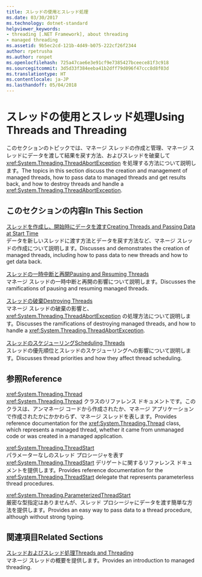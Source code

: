 ```yaml
---
title: スレッドの使用とスレッド処理
ms.date: 03/30/2017
ms.technology: dotnet-standard
helpviewer_keywords:
- threading [.NET Framework], about threading
- managed threading
ms.assetid: 9b5ec2cd-121b-4d49-b075-222cf26f2344
author: rpetrusha
ms.author: ronpet
ms.openlocfilehash: 725a47cae6e3e91cf9e7385427bceece81f3c918
ms.sourcegitcommit: 3d5d33f384eeba41b2dff79d096f47ccc8d8f03d
ms.translationtype: HT
ms.contentlocale: ja-JP
ms.lasthandoff: 05/04/2018
---
```

# <a name="using-threads-and-threading"></a><span data-ttu-id="90134-102">スレッドの使用とスレッド処理</span><span class="sxs-lookup"><span data-stu-id="90134-102">Using Threads and Threading</span></span>
<span data-ttu-id="90134-103">このセクションのトピックでは、マネージ スレッドの作成と管理、マネージ スレッドにデータを渡して結果を戻す方法、およびスレッドを破棄して <xref:System.Threading.ThreadAbortException> を処理する方法について説明します。</span><span class="sxs-lookup"><span data-stu-id="90134-103">The topics in this section discuss the creation and management of managed threads, how to pass data to managed threads and get results back, and how to destroy threads and handle a <xref:System.Threading.ThreadAbortException>.</span></span>  
  
## <a name="in-this-section"></a><span data-ttu-id="90134-104">このセクションの内容</span><span class="sxs-lookup"><span data-stu-id="90134-104">In This Section</span></span>  
 [<span data-ttu-id="90134-105">スレッドを作成し、開始時にデータを渡す</span><span class="sxs-lookup"><span data-stu-id="90134-105">Creating Threads and Passing Data at Start Time</span></span>](../../../docs/standard/threading/creating-threads-and-passing-data-at-start-time.md)  
 <span data-ttu-id="90134-106">データを新しいスレッドに渡す方法とデータを戻す方法など、マネージ スレッドの作成について説明します。</span><span class="sxs-lookup"><span data-stu-id="90134-106">Discusses and demonstrates the creation of managed threads, including how to pass data to new threads and how to get data back.</span></span>  
  
 [<span data-ttu-id="90134-107">スレッドの一時中断と再開</span><span class="sxs-lookup"><span data-stu-id="90134-107">Pausing and Resuming Threads</span></span>](../../../docs/standard/threading/pausing-and-resuming-threads.md)  
 <span data-ttu-id="90134-108">マネージ スレッドの一時中断と再開の影響について説明します。</span><span class="sxs-lookup"><span data-stu-id="90134-108">Discusses the ramifications of pausing and resuming managed threads.</span></span>  
  
 [<span data-ttu-id="90134-109">スレッドの破棄</span><span class="sxs-lookup"><span data-stu-id="90134-109">Destroying Threads</span></span>](../../../docs/standard/threading/destroying-threads.md)  
 <span data-ttu-id="90134-110">マネージ スレッドの破棄の影響と、<xref:System.Threading.ThreadAbortException> の処理方法について説明します。</span><span class="sxs-lookup"><span data-stu-id="90134-110">Discusses the ramifications of destroying managed threads, and how to handle a <xref:System.Threading.ThreadAbortException>.</span></span>  
  
 [<span data-ttu-id="90134-111">スレッドのスケジューリング</span><span class="sxs-lookup"><span data-stu-id="90134-111">Scheduling Threads</span></span>](../../../docs/standard/threading/scheduling-threads.md)  
 <span data-ttu-id="90134-112">スレッドの優先順位とスレッドのスケジューリングへの影響について説明します。</span><span class="sxs-lookup"><span data-stu-id="90134-112">Discusses thread priorities and how they affect thread scheduling.</span></span>  
  
## <a name="reference"></a><span data-ttu-id="90134-113">参照</span><span class="sxs-lookup"><span data-stu-id="90134-113">Reference</span></span>  
 <xref:System.Threading.Thread>  
 <span data-ttu-id="90134-114"><xref:System.Threading.Thread> クラスのリファレンス ドキュメントです。このクラスは、アンマネージ コードから作成されたか、マネージ アプリケーションで作成されたかにかかわらず、マネージ スレッドを表します。</span><span class="sxs-lookup"><span data-stu-id="90134-114">Provides reference documentation for the <xref:System.Threading.Thread> class, which represents a managed thread, whether it came from unmanaged code or was created in a managed application.</span></span>  
  
 <xref:System.Threading.ThreadStart>  
 <span data-ttu-id="90134-115">パラメーターなしのスレッド プロシージャを表す <xref:System.Threading.ThreadStart> デリゲートに関するリファレンス ドキュメントを提供します。</span><span class="sxs-lookup"><span data-stu-id="90134-115">Provides reference documentation for the <xref:System.Threading.ThreadStart> delegate that represents parameterless thread procedures.</span></span>  
  
 <xref:System.Threading.ParameterizedThreadStart>  
 <span data-ttu-id="90134-116">厳密な型指定はありませんが、スレッド プロシージャにデータを渡す簡単な方法を提供します。</span><span class="sxs-lookup"><span data-stu-id="90134-116">Provides an easy way to pass data to a thread procedure, although without strong typing.</span></span>  
  
## <a name="related-sections"></a><span data-ttu-id="90134-117">関連項目</span><span class="sxs-lookup"><span data-stu-id="90134-117">Related Sections</span></span>  
 [<span data-ttu-id="90134-118">スレッドおよびスレッド処理</span><span class="sxs-lookup"><span data-stu-id="90134-118">Threads and Threading</span></span>](../../../docs/standard/threading/threads-and-threading.md)  
 <span data-ttu-id="90134-119">マネージ スレッドの概要を提供します。</span><span class="sxs-lookup"><span data-stu-id="90134-119">Provides an introduction to managed threading.</span></span>
